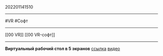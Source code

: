 202201141510
***
#VR #Софт 
***
[[00 VR]] [[00 VR-софт]]
***
**Виртуальный рабочий стол в 5 экранов**
[ссылка](https://immersed.com/)
[видео](https://youtu.be/q2pEYykkgvk)

